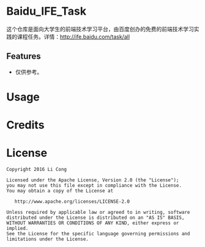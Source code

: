 # Baidu_IFE_Task
这个仓库是面向大学生的前端技术学习平台，由百度创办的免费的前端技术学习实践的课程任务。详情：http://ife.baidu.com/task/all

Features
--------

 * 仅供参考。

# Usage

# Credits

# License

    Copyright 2016 Li Cong

    Licensed under the Apache License, Version 2.0 (the "License");
    you may not use this file except in compliance with the License.
    You may obtain a copy of the License at

       http://www.apache.org/licenses/LICENSE-2.0

    Unless required by applicable law or agreed to in writing, software
    distributed under the License is distributed on an "AS IS" BASIS,
    WITHOUT WARRANTIES OR CONDITIONS OF ANY KIND, either express or implied.
    See the License for the specific language governing permissions and
    limitations under the License.

 [1]: http://ife.baidu.com/task/all
